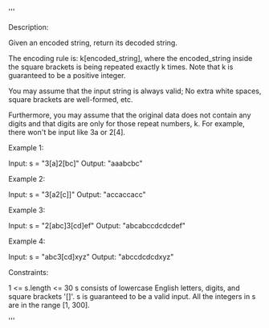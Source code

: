 '''

Description:

Given an encoded string, return its decoded string.

The encoding rule is: k[encoded_string], where the encoded_string inside the square brackets is being repeated exactly k times. Note that k is guaranteed to be a positive integer.

You may assume that the input string is always valid; No extra white spaces, square brackets are well-formed, etc.

Furthermore, you may assume that the original data does not contain any digits and that digits are only for those repeat numbers, k. For example, there won't be input like 3a or 2[4].

 

Example 1:

Input: s = "3[a]2[bc]"
Output: "aaabcbc"



Example 2:

Input: s = "3[a2[c]]"
Output: "accaccacc"



Example 3:

Input: s = "2[abc]3[cd]ef"
Output: "abcabccdcdcdef"



Example 4:

Input: s = "abc3[cd]xyz"
Output: "abccdcdcdxyz"
 

Constraints:

1 <= s.length <= 30
s consists of lowercase English letters, digits, and square brackets '[]'.
s is guaranteed to be a valid input.
All the integers in s are in the range [1, 300].

'''